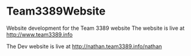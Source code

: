 # Team3389Website
Website development for the Team 3389 website
The website is live at http://www.team3389.info

The Dev website is live at http://nathan.team3389.info/nathan
